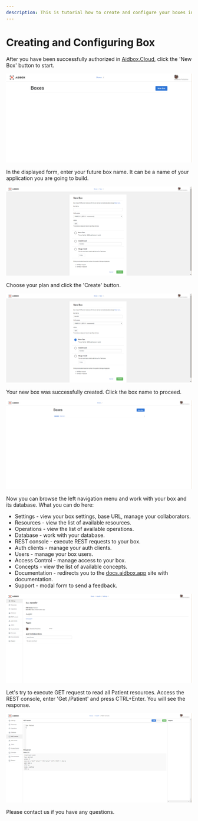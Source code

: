 ```yaml
---
description: This is tutorial how to create and configure your boxes in aidbox
---
```


# Creating and Configuring Box

After you have been successfully authorized in [Aidbox.Cloud](https://ui.aidbox.app), click the 'New Box' button to start.

![](../.gitbook/assets/scr-2018-10-11_10-51-55%20%281%29.png)

In the displayed form, enter your future box name. It can be a name of your application you are going to build.

![](../.gitbook/assets/scr-2018-10-11_10-52-23%20%281%29.png)

Choose your plan and click the 'Create' button.

![](../.gitbook/assets/scr-2018-10-11_10-53-48%20%281%29.png)

Your new box was successfully created. Click the box name to proceed.

![](../.gitbook/assets/scr-2018-10-11_10-54-04%20%281%29.png)

Now you can browse the left navigation menu and work with your box and its database. What you can do here:

* Settings - view your box settings, base URL, manage your collaborators.
* Resources - view the list of available resources.
* Operations - view the list of available operations.
* Database - work with your database.
* REST console - execute REST requests to your box.
* Auth clients - manage your auth clients.
* Users - manage your box users.
* Access Control - manage access to your box.
* Concepts - view the list of available concepts.
* Documentation - redirects you to the [docs.aidbox.app](https://docs.aidbox.app/) site with documentation.
* Support - modal form to send a feedback.

![](../.gitbook/assets/scr-2018-10-11_10-54-09%20%281%29.png)

Let's try to execute GET request to read all Patient resources. Access the REST console, enter 'Get /Patient' and press CTRL+Enter. You will see the response.

![](../.gitbook/assets/scr-2018-10-11_10-55-15%20%281%29.png)

Please contact us if you have any questions.

